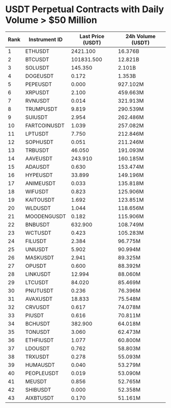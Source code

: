 # USDT Perpetual Contracts with Daily Volume > $50 Million

| Rank | Instrument ID | Last Price (USDT) | 24h Volume (USDT) |
|------|---------------|-------------------|-------------------|
| 1 | ETHUSDT | 2421.100 | 16.376B |
| 2 | BTCUSDT | 101831.500 | 12.821B |
| 3 | SOLUSDT | 145.350 | 2.101B |
| 4 | DOGEUSDT | 0.172 | 1.353B |
| 5 | PEPEUSDT | 0.000 | 927.102M |
| 6 | XRPUSDT | 2.100 | 459.663M |
| 7 | RVNUSDT | 0.014 | 321.913M |
| 8 | TRUMPUSDT | 9.819 | 290.539M |
| 9 | SUIUSDT | 2.954 | 262.486M |
| 10 | FARTCOINUSDT | 1.039 | 257.082M |
| 11 | LPTUSDT | 7.750 | 212.846M |
| 12 | SOPHUSDT | 0.051 | 211.246M |
| 13 | TRBUSDT | 46.050 | 191.093M |
| 14 | AAVEUSDT | 243.910 | 160.185M |
| 15 | ADAUSDT | 0.630 | 153.474M |
| 16 | HYPEUSDT | 33.899 | 149.196M |
| 17 | ANIMEUSDT | 0.033 | 135.818M |
| 18 | WIFUSDT | 0.823 | 125.906M |
| 19 | KAITOUSDT | 1.692 | 123.851M |
| 20 | WLDUSDT | 1.044 | 118.656M |
| 21 | MOODENGUSDT | 0.182 | 115.906M |
| 22 | BNBUSDT | 632.900 | 108.749M |
| 23 | WCTUSDT | 0.423 | 105.283M |
| 24 | FILUSDT | 2.384 | 96.775M |
| 25 | UNIUSDT | 5.902 | 90.994M |
| 26 | MASKUSDT | 2.941 | 89.325M |
| 27 | OPUSDT | 0.600 | 88.392M |
| 28 | LINKUSDT | 12.994 | 88.060M |
| 29 | LTCUSDT | 84.020 | 85.469M |
| 30 | PNUTUSDT | 0.236 | 76.396M |
| 31 | AVAXUSDT | 18.833 | 75.548M |
| 32 | CRVUSDT | 0.617 | 74.078M |
| 33 | PIUSDT | 0.616 | 70.811M |
| 34 | BCHUSDT | 382.900 | 64.018M |
| 35 | TONUSDT | 3.060 | 62.473M |
| 36 | ETHFIUSDT | 1.077 | 60.800M |
| 37 | LDOUSDT | 0.762 | 58.803M |
| 38 | TRXUSDT | 0.278 | 55.093M |
| 39 | HUMAUSDT | 0.040 | 53.279M |
| 40 | PEOPLEUSDT | 0.019 | 53.090M |
| 41 | MEUSDT | 0.856 | 52.765M |
| 42 | SHIBUSDT | 0.000 | 52.358M |
| 43 | AIXBTUSDT | 0.170 | 51.161M |
